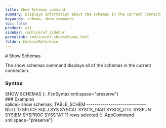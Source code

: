 ```yaml
---
title: Show Schemas command
summary: Displays information about the schemas in the current connection.
keywords: schema, show commands
toc: false
product: all
sidebar: cmdlineref_sidebar
permalink: cmdlineref_showschemas.html
folder: CmdLineReference
---
```

<section>
<div class="TopicContent" data-swiftype-index="true" markdown="1">
# Show Schemas

The <span class="AppCommand">show schemas</span> command displays all of
the schemas in the current connection.

### Syntax

<div class="fcnWrapperWide" markdown="1">
    SHOW SCHEMAS 
{: .FcnSyntax xml:space="preserve"}

</div>
### Examples

<div class="preWrapperWide" markdown="1">
    splice> show schemas;
    TABLE_SCHEM
    ------------------------------
    NULLID
    SPLICE
    SQLJ
    SYS
    SYSCAT
    SYSCS_DIAG
    SYSCS_UTIL
    SYSFUN
    SYSIBM
    SYSPROC
    SYSSTAT
    11 rows selected
{: .AppCommand xml:space="preserve"}

</div>
</div>
</section>

